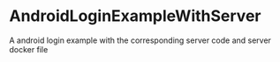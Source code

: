 # AndroidLoginExampleWithServer
A android login example with the corresponding server code and server docker file
